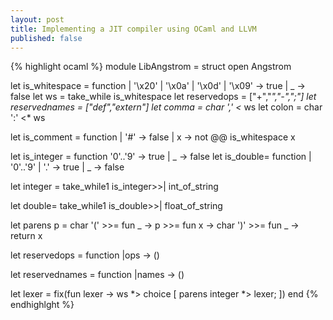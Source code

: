 ```yaml
---
layout: post
title: Implementing a JIT compiler using OCaml and LLVM
published: false
---
```



{% highlight ocaml %}
module LibAngstrom = struct
  open Angstrom

  let is_whitespace = function
  | '\x20' | '\x0a' | '\x0d' | '\x09' -> true
  | _ -> false
  let ws = take_while is_whitespace
  let reservedops = ["+","*","-",";"]
  let reservednames = ["def","extern"]
  let comma = char ',' <* ws
  let colon = char ':' <* ws

  let is_comment = function
    | '#'  -> false
    | x -> not @@ is_whitespace x

let is_integer = function '0'..'9' -> true | _ -> false
let is_double= function | '0'..'9' | '.' -> true | _ -> false


let integer =
    take_while1 is_integer>>| int_of_string

let double=
    take_while1 is_double>>| float_of_string

let parens p =
  char '(' >>= fun _ ->
  p >>= fun x ->
  char ')' >>= fun _ -> return x


let reservedops = function
    |ops  -> ()

let reservednames = function
    |names -> ()

let lexer =
    fix(fun lexer ->
      ws
      *> choice
      [
        parens integer *> lexer;
      ])
end
{% endhighlght %}
